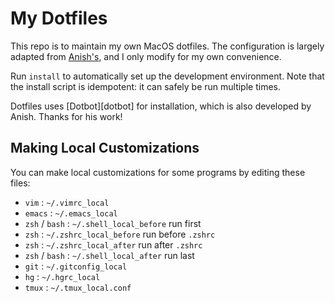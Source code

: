 # My Dotfiles

This repo is to maintain my own MacOS dotfiles. The configuration is largely adapted from [Anish's](https://github.com/anishathalye/dotfiles/), and I only modify for my own convenience.

Run `install` to automatically set up the development environment. Note that the install script is idempotent: it can safely be run multiple times.

Dotfiles uses [Dotbot][dotbot] for installation, which is also developed by Anish. Thanks for his work!

Making Local Customizations
---------------------------

You can make local customizations for some programs by editing these files:

* `vim` : `~/.vimrc_local`
* `emacs` : `~/.emacs_local`
* `zsh` / `bash` : `~/.shell_local_before` run first
* `zsh` : `~/.zshrc_local_before` run before `.zshrc`
* `zsh` : `~/.zshrc_local_after` run after `.zshrc`
* `zsh` / `bash` : `~/.shell_local_after` run last
* `git` : `~/.gitconfig_local`
* `hg` : `~/.hgrc_local`
* `tmux` : `~/.tmux_local.conf`
